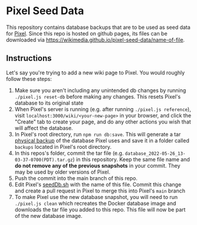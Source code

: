 # Pixel Seed Data

This repository contains database backups that are to be used as seed data for [Pixel](https://github.com/nicholasray/pixel). Since this repo is hosted on github pages, its files can be downloaded via https://wikimedia.github.io/pixel-seed-data/name-of-file.

## Instructions

Let's say you're trying to add a new wiki page to Pixel. You would roughly follow these steps:

1) Make sure you aren't including any unintended db changes by running `./pixel.js reset-db` before making any changes. This resets Pixel's database to its original state
2) When Pixel's server is running (e.g. after running `./pixel.js reference`), visit `localhost:3000/wiki/<your-new-page>` in your browser, and click the "Create" tab to create your page, and do any other actions you wish that will affect the database.
2) In Pixel's root directory, run `npm run db:save`. This will generate a tar [physical backup](https://dev.mysql.com/doc/refman/8.0/en/backup-types.html#:~:text=Physical%20backup%20methods%20have%20these,only%20file%20copying%20without%20conversion) of the database Pixel uses and save it in a folder called `backups` located in Pixel's root directory.
3) In this repos's folder, commit the tar file (e.g. `database_2022-05-26_13-03-37-0700(PDT).tar.gz`) in this repository. Keep the same file name and **do not remove any of the previous snapshots** in your commit. They may be used by older versions of Pixel.
4) Push the commit into the main branch of this repo.
5) Edit Pixel's [seedDb.sh](https://github.com/nicholasray/pixel/blob/b4af39d0be82f6f608e9fb3996b52cb9f924eabe/Dockerfile.database#L5) with the name of this file. Commit this change and create a pull request in Pixel to merge this into Pixel's `main` branch
6) To make Pixel use the new database snapshot, you will need to run `./pixel.js clean` which recreates the Docker database image and downloads the tar file you added to this repo. This file will now be part of the new database image.
